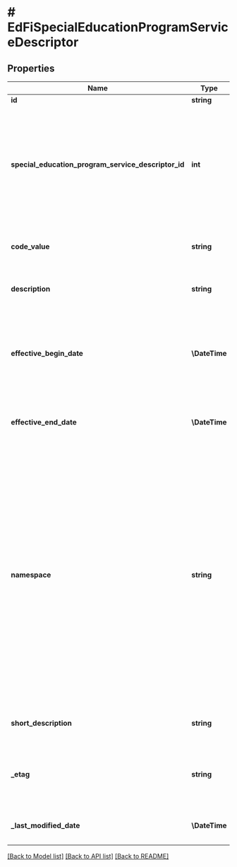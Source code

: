 # # EdFiSpecialEducationProgramServiceDescriptor

## Properties

Name | Type | Description | Notes
------------ | ------------- | ------------- | -------------
**id** | **string** |  | [optional]
**special_education_program_service_descriptor_id** | **int** | A unique identifier used as Primary Key, not derived from business logic, when acting as Foreign Key, references the parent table. | [optional]
**code_value** | **string** | A code or abbreviation that is used to refer to the descriptor. |
**description** | **string** | The description of the descriptor. | [optional]
**effective_begin_date** | **\DateTime** | The beginning date of the period when the descriptor is in effect. If omitted, the default is immediate effectiveness. | [optional]
**effective_end_date** | **\DateTime** | The end date of the period when the descriptor is in effect. | [optional]
**namespace** | **string** | A globally unique namespace that identifies this descriptor set. Author is strongly encouraged to use the Universal Resource Identifier (http, ftp, file, etc.) for the source of the descriptor definition. Best practice is for this source to be the descriptor file itself, so that it can be machine-readable and be fetched in real-time, if necessary. |
**short_description** | **string** | A shortened description for the descriptor. |
**_etag** | **string** | A unique system-generated value that identifies the version of the resource. | [optional]
**_last_modified_date** | **\DateTime** | The date and time the resource was last modified. | [optional]

[[Back to Model list]](../../README.md#models) [[Back to API list]](../../README.md#endpoints) [[Back to README]](../../README.md)
